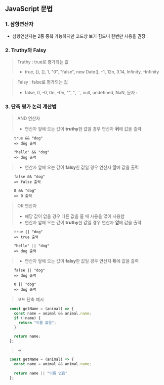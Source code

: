 ## JavaScript 문법

### 1. 삼항연산자

- 삼항연산자는 2중 중복 가능하지만 코드상 보기 힘드니 한번만 사용을 권장

### 2. Truthy와 Falsy

> Truthy : true로 평가되는 값
> - true, {}, [], 1, "0", "false", new Date(), -1, 12n, 3.14, Infinity, -Infinity

> Falsy : false로 평가되는 값 
> - false, 0, -0, 0n, -0n, "", '', ``, null, undefined, NaN, 문자 :

### 3. 단축 평가 논리 계산법
> AND 연산자
> - 연산자 앞에 오는 값이 **truthy**한 값일 경우 연산자 **뒤**에 값을 출력
> 
        true && "dog"
        => dog 출력
        
        "hello" && "dog"
        => dog 출력
        
> - 연산자 앞에 오는 값이 **falsy**한 값일 경우 연산자 **앞**에 값을 출력
> 
        false && "dog"
        => false 출력

        0 && "dog"
        => 0 출력

> OR 연산자
> - 해당 값이 없을 경우 다른 값을 줄 때 사용을 많이 사용함
> - 연산자 앞에 오는 값이 **truthy**한 값일 경우 연산자 **앞**에 값을 출력
>
        true || "dog"
        => true 출력

        "hello" || "dog"
        => dog 출력
        
> - 연산자 앞에 오는 값이 **falsy**한 값일 경우 연산자 **뒤**에 값을 출력
>
        false || "dog"
        => dog 출력

        0 || "dog"
        => dog 출력
        
> 코드 단축 예시
```javascript
  const getName = (animal) => {
    const name = animal && animal.name;
    if (!name) {
      return "이름 없음";
    }

    return name;
  };
```  
> =>
```javascript
  const getName = (animal) => {
    const name = animal && animal.name;
    
    return name || "이름 없음"
  };
```
